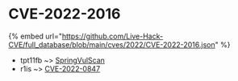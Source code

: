 # CVE-2022-2016
{% embed url="https://github.com/Live-Hack-CVE/full_database/blob/main/cves/2022/CVE-2022-2016.json" %}

* tpt11fb ~> [SpringVulScan](https://www.alice-snow.ru/2022/database/cve-2022-2016/springvulscan-tpt11fb)
* r1is ~> [CVE-2022-0847](https://www.alice-snow.ru/2022/database/cve-2022-2016/cve-2022-0847-r1is)